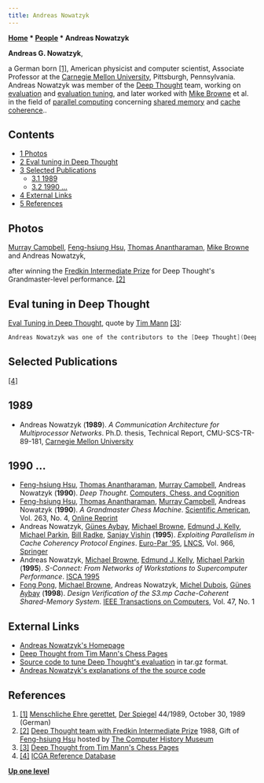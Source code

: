 ```yaml
---
title: Andreas Nowatzyk
---
```

**[Home](Home "Home") * [People](People "People") * Andreas Nowatzyk**

**Andreas G. Nowatzyk**,

a German born <a id="cite-note-1" href="#cite-ref-1">[1]</a>, American physicist and computer scientist, Associate Professor at the [Carnegie Mellon University](Carnegie_Mellon_University "Carnegie Mellon University"), Pittsburgh, Pennsylvania. Andreas Nowatzyk was member of the [Deep Thought](Deep_Thought "Deep Thought") team, working on [evaluation](Evaluation "Evaluation") and [evaluation tuning](Automated_Tuning "Automated Tuning"), and later worked with [Mike Browne](Mike_Browne "Mike Browne") et al. in the field of [parallel computing](https://en.wikipedia.org/wiki/Parallel_computing) concerning [shared memory](Memory#Shared "Memory") and [cache](Memory#Cache "Memory") [coherence](https://en.wikipedia.org/wiki/Cache_coherence)..

## Contents

- [1 Photos](#photos)
- [2 Eval tuning in Deep Thought](#eval-tuning-in-deep-thought)
- [3 Selected Publications](#selected-publications)
  - [3.1 1989](#1989)
  - [3.2 1990 ...](#1990-...)
- [4 External Links](#external-links)
- [5 References](#references)

## Photos

[](http://www.computerhistory.org/chess/stl-430b9bbd52f71/)
[Murray Campbell](Murray_Campbell "Murray Campbell"), [Feng-hsiung Hsu](Feng-hsiung_Hsu "Feng-hsiung Hsu"), [Thomas Anantharaman](Thomas_Anantharaman "Thomas Anantharaman"), [Mike Browne](Mike_Browne "Mike Browne") and Andreas Nowatzyk,

after winning the [Fredkin Intermediate Prize](Edward_Fredkin#Prize "Edward Fredkin") for Deep Thought's Grandmaster-level performance. <a id="cite-note-2" href="#cite-ref-2">[2]</a>

## Eval tuning in Deep Thought

[Eval Tuning in Deep Thought](Eval_Tuning_in_Deep_Thought "Eval Tuning in Deep Thought"), quote by [Tim Mann](Tim_Mann "Tim Mann") <a id="cite-note-3" href="#cite-ref-3">[3]</a>:

```C++
Andreas Nowatzyk was one of the contributors to the [Deep Thought](Deep_Thought "Deep Thought") project while he was in grad school. A few years ago when he and I were both working for Compaq's research labs in Palo Alto, Andreas sent me a copy of Deep Thought's evaluation function tuning program and asked me to put it on the Web for him, since he no longer has an interest in computer chess. 

```

## Selected Publications

<a id="cite-note-4" href="#cite-ref-4">[4]</a>

## 1989

- Andreas Nowatzyk (**1989**).  *A Communication Architecture for Multiprocessor Networks*. Ph.D. thesis, Technical Report, CMU-SCS-TR-89-181, [Carnegie Mellon University](Carnegie_Mellon_University "Carnegie Mellon University")

## 1990 ...

- [Feng-hsiung Hsu](Feng-hsiung_Hsu "Feng-hsiung Hsu"), [Thomas Anantharaman](Thomas_Anantharaman "Thomas Anantharaman"), [Murray Campbell](Murray_Campbell "Murray Campbell"), Andreas Nowatzyk (**1990**). *Deep Thought*. [Computers, Chess, and Cognition](Computers,_Chess,_and_Cognition "Computers, Chess, and Cognition")
- [Feng-hsiung Hsu](Feng-hsiung_Hsu "Feng-hsiung Hsu"), [Thomas Anantharaman](Thomas_Anantharaman "Thomas Anantharaman"), [Murray Campbell](Murray_Campbell "Murray Campbell"), Andreas Nowatzyk (**1990**). *A Grandmaster Chess Machine*. [Scientific American](Scientific_American "Scientific American"), Vol. 263, No. 4, [Online Reprint](http://www.disi.unige.it/person/DelzannoG/AI2/hsu.html)
- Andreas Nowatzyk, [Günes Aybay](https://dblp.uni-trier.de/pers/hd/a/Aybay:Gunes), [Michael Browne](Mike_Browne "Mike Browne"), [Edmund J. Kelly](https://dblp.uni-trier.de/pers/hd/k/Kelly:Edmund_J=), [Michael Parkin](https://dblp.uni-trier.de/pers/hd/p/Parkin:Michael), [Bill Radke](https://dblp.uni-trier.de/pers/hd/r/Radke:Bill), [Sanjay Vishin](https://dblp.uni-trier.de/pers/hd/v/Vishin:Sanjay) (**1995**). *Exploiting Parallelism in Cache Coherency Protocol Engines*. [Euro-Par '95](https://link.springer.com/book/10.1007%2FBFb0020448), [LNCS](https://en.wikipedia.org/wiki/Lecture_Notes_in_Computer_Science), Vol. 966, [Springer](https://en.wikipedia.org/wiki/Springer_Science%2BBusiness_Media)
- Andreas Nowatzyk, [Michael Browne](Mike_Browne "Mike Browne"), [Edmund J. Kelly](https://dblp.uni-trier.de/pers/hd/k/Kelly:Edmund_J=), [Michael Parkin](https://dblp.uni-trier.de/pers/hd/p/Parkin:Michael) (**1995**). *S-Connect: From Networks of Workstations to Supercomputer Performance*. [ISCA 1995](https://dblp.uni-trier.de/db/conf/isca/isca95.html)
- [Fong Pong](https://dblp.uni-trier.de/pers/hd/p/Pong:Fong), [Michael Browne](Mike_Browne "Mike Browne"), Andreas Nowatzyk, [Michel Dubois](https://dblp.uni-trier.de/pers/hd/d/Dubois:Michel), [Günes Aybay](https://dblp.uni-trier.de/pers/hd/a/Aybay:Gunes) (**1998**). *Design Verification of the S3.mp Cache-Coherent Shared-Memory System*. [IEEE Transactions on Computers](IEEE#TOC "IEEE"), Vol. 47, No. 1

## External Links

- [Andreas Nowatzyk's Homepage](http://www.cs.cmu.edu/%7Eagn/)
- [Deep Thought from Tim Mann's Chess Pages](http://www.tim-mann.org/deepthought.html)
- [Source code to tune Deep Thought's evaluation](http://www.tim-mann.org/DT_eval_tune.tar.gz) in tar.gz format.
- [Andreas Nowatzyk's explanations of the the source code](http://www.tim-mann.org/DT_eval_tune.txt)

## References

1. <a id="cite-ref-1" href="#cite-note-1">[1]</a> [Menschliche Ehre gerettet](http://www.spiegel.de/spiegel/print/d-13500222.html), [Der Spiegel](https://en.wikipedia.org/wiki/Der_Spiegel) 44/1989, October 30, 1989 (German)
1. <a id="cite-ref-2" href="#cite-note-2">[2]</a> [Deep Thought team with Fredkin Intermediate Prize](http://www.computerhistory.org/chess/stl-430b9bbd52f71/) 1988, Gift of [Feng-hsiung Hsu](Feng-hsiung_Hsu "Feng-hsiung Hsu") hosted by [The Computer History Museum](The_Computer_History_Museum "The Computer History Museum")
1. <a id="cite-ref-3" href="#cite-note-3">[3]</a> [Deep Thought from Tim Mann's Chess Pages](http://www.tim-mann.org/deepthought.html)
1. <a id="cite-ref-4" href="#cite-note-4">[4]</a> [ICGA Reference Database](ICGA_Journal#RefDB "ICGA Journal")

**[Up one level](People "People")**

